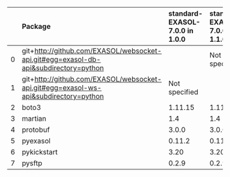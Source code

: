 |    | Package                                                                              | standard-EXASOL-7.0.0 in 1.0.0     | standard-EXASOL-7.0.0 in 1.1.0     | Status   |
|---:|:-------------------------------------------------------------------------------------|:--------------|:--------------|:---------|
|  0 | git+http://github.com/EXASOL/websocket-api.git#egg=exasol-db-api&subdirectory=python |               | Not specified | NEW      |
|  1 | git+http://github.com/EXASOL/websocket-api.git#egg=exasol-ws-api&subdirectory=python | Not specified |               | REMOVED  |
|  2 | boto3                                                                                | 1.11.15       | 1.11.17       | UPDATED  |
|  3 | martian                                                                              | 1.4           | 1.4           |          |
|  4 | protobuf                                                                             | 3.0.0         | 3.0.0         |          |
|  5 | pyexasol                                                                             | 0.11.2        | 0.11.2        |          |
|  6 | pykickstart                                                                          | 3.20          | 3.20          |          |
|  7 | pysftp                                                                               | 0.2.9         | 0.2.9         |          |
